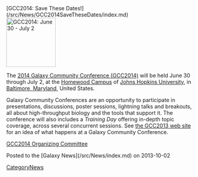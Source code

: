 <div class='newsItemHeader'>[GCC2014: Save These Dates!](/src/News/GCC2014SaveTheseDates/index.md)</div>

<div class='right'><a href='/src/Events/GCC2014/index.md'><img src="/src/Images/Logos/GCC2014LogoTall200.png" alt="GCC2014: June 30 - July 2" width="130" /></a></div>

The [2014 Galaxy Community Conference (GCC2014)](/src/Events/GCC2014/index.md) will be held June 30 through July 2, at the [Homewood Campus](http://webapps.jhu.edu/jhuniverse/information_about_hopkins/campuses/homewood_campus/) of [Johns Hopkins University](http://jhu.edu), in [Baltimore, Maryland](http://visitors.baltimorecity.gov/), United States.

Galaxy Community Conferences are an opportunity to participate in presentations, discussions, poster sessions, lightning talks and breakouts, all about high-throughput biology and the tools that support it.  The conference will also includes a *Training Day* offering in-depth topic coverage, across several concurrent sessions.  See [the GCC2013 web site](/src/Events/GCC2013/index.md) for an idea of what happens at a Galaxy Community Conference.

[GCC2014 Organizing Committee](/src/Events/GCC2014/Organizers/index.md)

<div class='newsItemFooter'>Posted to the [Galaxy News](/src/News/index.md) on 2013-10-02</div>

[CategoryNews](/src/CategoryNews/index.md)
